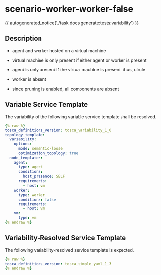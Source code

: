 # scenario-worker-worker-false

{{ autogenerated_notice('./task docs:generate:tests:variability') }}

## Description

- agent and worker hosted on a virtual machine
- virtual machine is only present if either agent or worker is present
- agent is only present if the virtual machine is present, thus, circle

- worker is absent
- since pruning is enabled, all components are absent


## Variable Service Template

The variability of the following variable service template shall be resolved.

```yaml linenums="1"
{% raw %}
tosca_definitions_version: tosca_variability_1_0
topology_template:
  variability:
    options:
      mode: semantic-loose
      optimization_topology: true
  node_templates:
    agent:
      type: agent
      conditions:
        host_presence: SELF
      requirements:
        - host: vm
    worker:
      type: worker
      conditions: false
      requirements:
        - host: vm
    vm:
      type: vm
{% endraw %}
```




## Variability-Resolved Service Template

The following variability-resolved service template is expected.

```yaml linenums="1"
{% raw %}
tosca_definitions_version: tosca_simple_yaml_1_3
{% endraw %}
```

